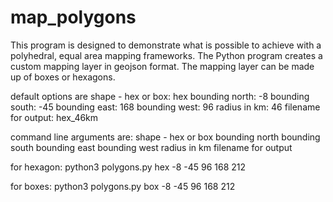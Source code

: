 # map_polygons
This program is designed to demonstrate what is possible to achieve with a polyhedral, equal area mapping frameworks. 
The Python program creates a custom mapping layer in geojson format. 
The mapping layer can be made up of boxes or hexagons.

default options are
shape - hex or box: hex
bounding north: -8
bounding south: -45
bounding east: 168
bounding west: 96
radius in km: 46
filename for output: hex_46km

command line arguments are: 
shape - hex or box 
bounding north
bounding south
bounding east
bounding west
radius in km
filename for output

for hexagon:
python3 polygons.py hex -8 -45 96 168 212

for boxes:
python3 polygons.py box -8 -45 96 168 212
